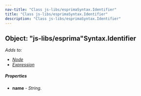 ```yaml
---
nav-title: "Class js-libs/esprimaSyntax.Identifier"
title: "Class js-libs/esprimaSyntax.Identifier"
description: "Class js-libs/esprimaSyntax.Identifier"
---
```

## Object: "js-libs/esprima"Syntax.Identifier  
_Adds to:_
 - [_Node_](../../../js-libs/esprima/Syntax/Node.md)
 - [_Expression_](../../../js-libs/esprima/Syntax/Expression.md)

##### Properties
 - **name** - _String_.